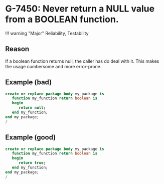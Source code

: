 # G-7450: Never return a NULL value from a BOOLEAN function.

!!! warning "Major"
    Reliability, Testability

## Reason

If a boolean function returns null, the caller has do deal with it. This makes the usage cumbersome and more error-prone.

## Example (bad)

```sql
create or replace package body my_package is
   function my_function return boolean is
   begin
      return null;
   end my_function;
end my_package;
/
```

## Example (good)

```sql
create or replace package body my_package is
   function my_function return boolean is
   begin
      return true;
   end my_function;
end my_package;
/
```
